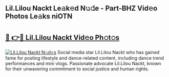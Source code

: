 ## Lil.Lilou Nackt Le𝚊k𝚎d N𝚞𝚍e - Part-BHZ Vid𝚎o Photos Le𝚊ks niOTN

# <h2><a href="http://fb4uq3f.evod.top/?m=Lil.Lilou+Nackt">🔗 👉🔴 Lil.Lilou Nackt Vid𝚎o Ph𝚘t𝚘s</a></h2>

[![Lil.Lilou Nackt N𝚞d𝚎s](https://i.imgur.com/8V9OHl7.gif)](http://fb4uq3f.evod.top/?m=Lil.Lilou+Nackt)
Social media star Lil.Lilou Nackt who has gained fame for posting lifestyle and dance-related content, including dance trend performances and mini vlogs. Passionate advocate Lil.Lilou Nackt, known for their unwavering commitment to social justice and human rights. 
